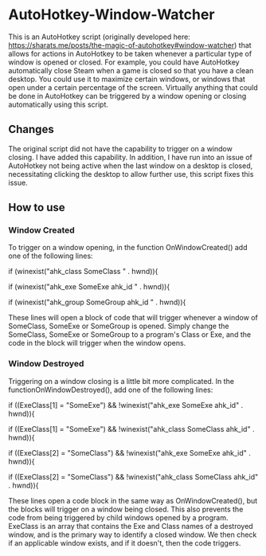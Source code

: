 # AutoHotkey-Window-Watcher

This is an AutoHotkey script (originally developed here: https://sharats.me/posts/the-magic-of-autohotkey#window-watcher) that allows for actions in AutoHotkey to be taken whenever a particular type of window is opened or closed. For example, you could have AutoHotkey automatically close Steam when a game is closed so that you have a clean desktop. You could use it to maximize certain windows, or windows that open under a certain percentage of the screen. Virtually anything that could be done in AutoHotkey can be triggered by a window opening or closing automatically using this script.

## Changes

The original script did not have the capability to trigger on a window closing. I have added this capability. In addition, I have run into an issue of AutoHotkey not being active when the last window on a desktop is closed, necessitating clicking the desktop to allow further use, this script fixes this issue.

## How to use

### Window Created
To trigger on a window opening, in the function OnWindowCreated() add one of the following lines:

if (winexist("ahk_class SomeClass " . hwnd)){

if (winexist("ahk_exe SomeExe ahk_id " . hwnd)){

if (winexist("ahk_group SomeGroup ahk_id " . hwnd)){

These lines will open a block of code that will trigger whenever a window of SomeClass, SomeExe or SomeGroup is opened. Simply change the SomeClass, SomeExe or SomeGroup to a program's Class or Exe, and the code in the block will trigger when the window opens. 

### Window Destroyed
Triggering on a window closing is a little bit more complicated. In the functionOnWindowDestroyed(), add one of the following lines:

if ((ExeClass[1] = "SomeExe") && !winexist("ahk_exe SomeExe ahk_id" . hwnd)){

if ((ExeClass[1] = "SomeExe") && !winexist("ahk_class SomeClass ahk_id" . hwnd)){

if ((ExeClass[2] = "SomeClass") && !winexist("ahk_exe SomeExe ahk_id" . hwnd)){

if ((ExeClass[2] = "SomeClass") && !winexist("ahk_class SomeClass ahk_id" . hwnd)){

These lines open a code block in the same way as OnWindowCreated(), but the blocks will trigger on a window being closed. This also prevents the code from being triggered by child windows opened by a program. ExeClass is an array that contains the Exe and Class names of a destroyed window, and is the primary way to identify a closed window. We then check if an applicable window exists, and if it doesn't, then the code triggers.
